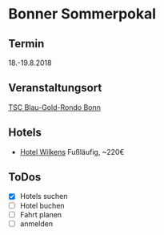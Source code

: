 # Bonner Sommerpokal 

## Termin

18.-19.8.2018

## Veranstaltungsort

[TSC Blau-Gold-Rondo Bonn](https://goo.gl/maps/3QyUsNQUvqq)

## Hotels

- [Hotel Wilkens](https://www.booking.com/hotel/de/willkens.en-gb.html?aid=304142;label=gen173nr-1FCAEoggJCAlhYSDNYBGg7iAEBmAEuuAEHyAEM2AEB6AEB-AELkgIBeagCAw;sid=4b380b68cb17abb187a597e9997aedf3;atlas_src=sr_iw_title;checkin=2018-08-17;checkout=2018-08-19;dist=0;room1=A%2CA;sb_price_type=total;type=total&) Fußläufig, ~220€

## ToDos

- [X] Hotels suchen
- [ ] Hotel buchen
- [ ] Fahrt planen
- [ ] anmelden

